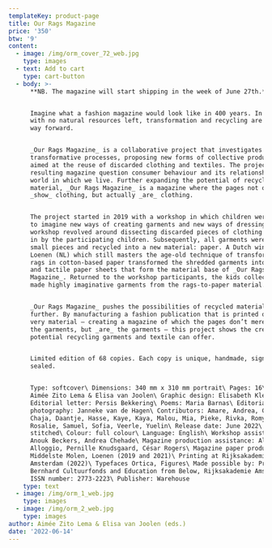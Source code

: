 ```yaml
---
templateKey: product-page
title: Our Rags Magazine
price: '350'
btw: '9'
content:
  - image: /img/orm_cover_72_web.jpg
    type: images
  - text: Add to cart
    type: cart-button
  - body: >-
      **NB. The magazine will start shipping in the week of June 27th.**


      Imagine what a fashion magazine would look like in 400 years. In a world
      with no natural resources left, transformation and recycling are the only
      way forward.


      _Our Rags Magazine_ is a collaborative project that investigates
      transformative processes, proposing new forms of collective production
      aimed at the reuse of discarded clothing and textiles. The project and
      resulting magazine question consumer behaviour and its relationship to the
      world in which we live. Further expanding the potential of recycled
      material, _Our Rags Magazine_ is a magazine where the pages not only
      _show_ clothing, but actually _are_ clothing.


      The project started in 2019 with a workshop in which children were invited
      to imagine new ways of creating garments and new ways of dressing. The
      workshop revolved around dissecting discarded pieces of clothing brought
      in by the participating children. Subsequently, all garments were cut into
      small pieces and recycled into a new material: paper. A Dutch windmill in
      Loenen (NL) which still masters the age-old technique of transforming old
      rags in cotton-based paper transformed the shredded garments into coarse
      and tactile paper sheets that form the material base of _Our Rags
      Magazine_. Returned to the workshop participants, the kids collectively
      made highly imaginative garments from the rags-to-paper material.


      _Our Rags Magazine_ pushes the possibilities of recycled material even
      further. By manufacturing a fashion publication that is printed on this
      very material – creating a magazine of which the pages don’t merely _show_
      the garments, but _are_ the garments – this project shows the creative
      potential recycling garments and textile can offer. 


      Limited edition of 68 copies. Each copy is unique, handmade, signed and
      sealed. 


      Type: softcover\ Dimensions: 340 mm x 310 mm portrait\ Pages: 16\ Editors:
      Aimée Zito Lema & Elisa van Joolen\ Graphic design: Elisabeth Klement\
      Editorial letter: Persis Bekkering\ Poems: Maria Barnas\ Editorial
      photography: Janneke van de Hagen\ Contributors: Amare, Andrea, Catoo,
      Chaja, Daantje, Hasse, Kaye, Kaya, Malou, Mia, Pieke, Rivka, Romy,
      Rosalie, Samuel, Sofia, Veerle, Yuelin\ Release date: June 2022\ Binding:
      stitched\ Colour: full colour\ Language: English\ Workshop assistance:
      Anouk Beckers, Andrea Chehade\ Magazine production assistance: Alice
      Alloggio, Pernille Knudsgaard, César Rogers\ Magazine paper produced at
      Middelste Molen, Loenen (2019 and 2021)\ Printing at Rijksakademie
      Amsterdam (2022)\ Typefaces Ortica, Figures\ Made possible by: Prins
      Bernhard Cultuurfonds and Education from Below, Rijksakademie Amsterdam\
      ISSN number: 2773-2223\ Publisher: Warehouse
    type: text
  - image: /img/orm_1_web.jpg
    type: images
  - image: /img/orm_2_web.jpg
    type: images
author: Aimée Zito Lema & Elisa van Joolen (eds.)
date: '2022-06-14'
---
```


